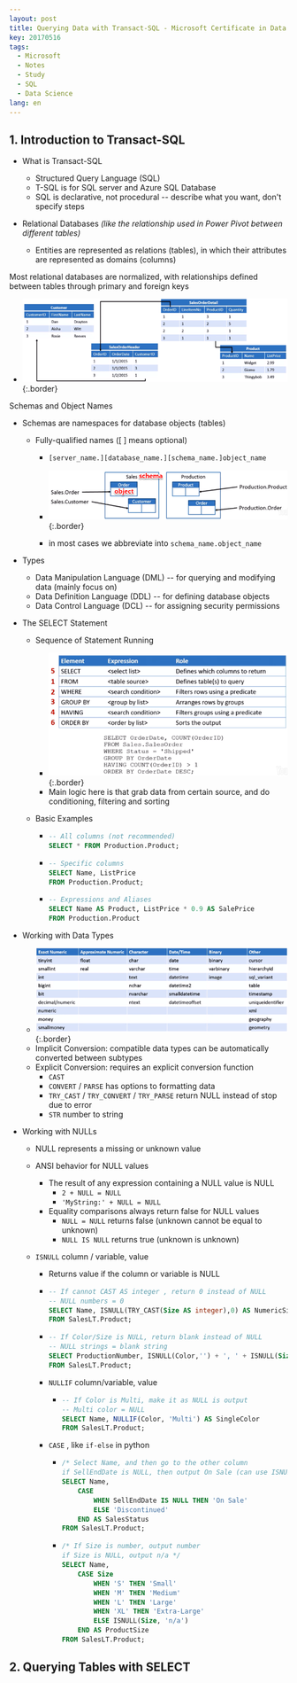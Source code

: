 ```yaml
---
layout: post
title: Querying Data with Transact-SQL - Microsoft Certificate in Data Science 2 
key: 20170516
tags:
  - Microsoft
  - Notes
  - Study
  - SQL
  - Data Science
lang: en
---
```








## 1. Introduction to Transact-SQL

- What is Transact-SQL

  - Structured Query Language (SQL)
  - T-SQL is for SQL server and Azure SQL Database
  - SQL is declarative, not procedural -- describe what you want, don't specify steps

- Relational Databases *(like the relationship used in Power Pivot between different tables)*

  - Entities are represented as relations (tables), in which their attributes are represented as domains (columns)


Most relational databases are normalized, with relationships defined between tables through primary and foreign keys
- ![](https://github.com/YestinYang/YestinYang.github.io/raw/master/screenshots/2017-05-16_E52EF56E1041.png){:.border}

Schemas and Object Names

- Schemas are namespaces for database objects (tables)

  - Fully-qualified names ([ ] means optional)

      - ```sql
        [server_name.][database_name.][schema_name.]object_name
        ```

      - ![](https://github.com/YestinYang/YestinYang.github.io/raw/master/screenshots/2017-05-16_689F8A592354.png){:.border}

      - in most cases we abbreviate into `schema_name.object_name` 

- Types
    - Data Manipulation Language (DML) -- for querying and modifying data (mainly focus on)
  - Data Definition Language (DDL) -- for defining database objects
  - Data Control Language (DCL) -- for assigning security permissions


- The SELECT Statement
  - Sequence of Statement Running

    - ![](https://github.com/YestinYang/YestinYang.github.io/raw/master/screenshots/2017-05-16_9605A65C32DC.png){:.border}
    - Main logic here is that grab data from certain source, and do conditioning, filtering and sorting

  - Basic Examples

    - ```sql
      -- All columns (not recommended)
      SELECT * FROM Production.Product;
      ```

    - ```sql
      -- Specific columns
      SELECT Name, ListPrice
      FROM Production.Product;
      ```

    - ```sql
      -- Expressions and Aliases
      SELECT Name AS Product, ListPrice * 0.9 AS SalePrice
      FROM Production.Product
      ```

- Working with Data Types

  - ![](https://github.com/YestinYang/YestinYang.github.io/raw/master/screenshots/2017-05-16_459E8DC2A653.png){:.border}
  - Implicit Conversion: compatible data types can be automatically converted between subtypes
  - Explicit Conversion: requires an explicit conversion function
    - `CAST` 
    - `CONVERT` / `PARSE` has options to formatting data
    - `TRY_CAST` /  `TRY_CONVERT`  / `TRY_PARSE` return NULL instead of stop due to error
    - `STR` number to string

- Working with NULLs

  - NULL represents a missing or unknown value

  - ANSI behavior for NULL values

    - The result of any expression containing a NULL value is NULL
      - `2 + NULL = NULL`
      - `'MyString:' + NULL = NULL`
    - Equality comparisons always return false for NULL values
      - `NULL = NULL` returns false (unknown cannot be equal to unknown)
      - `NULL IS NULL` returns true (unknown is unknown)

  - `ISNULL` column / variable, value

    - Returns value if the column or variable is NULL

    - ```sql
      -- If cannot CAST AS integer , return 0 instead of NULL
      -- NULL numbers = 0
      SELECT Name, ISNULL(TRY_CAST(Size AS integer),0) AS NumericSize
      FROM SalesLT.Product;
      ```

    - ```sql
      -- If Color/Size is NULL, return blank instead of NULL
      -- NULL strings = blank string
      SELECT ProductionNumber, ISNULL(Color,'') + ', ' + ISNULL(Size,'') AS NumericSize
      FROM SalesLT.Product;
      ```

    - `NULLIF` column/variable, value

      - ```sql
        -- If Color is Multi, make it as NULL is output
        -- Multi color = NULL
        SELECT Name, NULLIF(Color, 'Multi') AS SingleColor
        FROM SalesLT.Product;
        ```

    - `CASE` , like `if-else` in python

      - ```sql
        /* Select Name, and then go to the other column
        if SellEndDate is NULL, then output On Sale (can use ISNULL function), otherwise Discontinued, in SalesStatus column */
        SELECT Name,
        	CASE
        		WHEN SellEndDate IS NULL THEN 'On Sale'
        		ELSE 'Discontinued'
        	END AS SalesStatus
        FROM SalesLT.Product;
        ```

      - ```sql
        /* If Size is number, output number
        if Size is NULL, output n/a */
        SELECT Name,
        	CASE Size
        		WHEN 'S' THEN 'Small'
        		WHEN 'M' THEN 'Medium'
        		WHEN 'L' THEN 'Large'
        		WHEN 'XL' THEN 'Extra-Large'
        		ELSE ISNULL(Size, 'n/a')
        	END AS ProductSize
        FROM SalesLT.Product;
        ```



## 2. Querying Tables with SELECT

